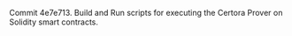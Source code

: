 Commit 4e7e713.                    Build and Run scripts for executing the Certora Prover on Solidity smart contracts.